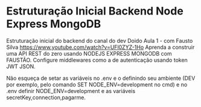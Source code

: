 # Estruturação Inicial Backend Node Express MongoDB
Estruturação inicial do backend do canal do dev Doido Aula 1 - com Fausto Silva https://www.youtube.com/watch?v=UFl0ZYZ-1Ho
Aprenda a construir uma API REST do zero usando NODEJS EXPRESS MONGODB com FAUSTÃO.
Configure middlewares como a de autenticação usando token JWT JSON.

Não esqueça de setar as variáveis no .env e o definindo seu ambiente (DEV por exemplo, pelo comando SET NODE_ENV=development no cmd) e no .env definir NODE_ENV=development e as variáveis secretKey,connection,pagarme.
